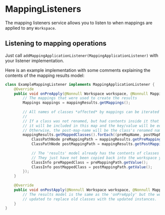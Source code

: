 # MappingListeners

The mapping listeners service allows you to listen to when mappings are applied to any `Workspace`.

## Listening to mapping operations

Just call `addMappingApplicationListener(MappingApplicationListener)` with your listener implementation.

Here is an example implementation with some comments explaining the contents of the mapping results model:

```java
class ExampleMappingListener implements MappingApplicationListener {
    @Override
    public void onPreApply(@Nonnull Workspace workspace, @Nonnull MappingResults mappingResults) {
        // The mappings that were used to create the results
        Mappings mappings = mappingResults.getMappings();
        
        // All names of classes *affected* by mappings can be iterated over.
        //
        // If a class was not renamed, but had contents inside it that point to renamed content
        // it will be included in this map and the key/value will be equal.
        // Otherwise, the post-map-name will be the class's renamed name.
        mappingResults.getMappedClasses().forEach((preMapName, postMapName) -> {
            ClassPathNode preMappingPath = mappingResults.getPreMappingPath(preMapName);
            ClassPathNode postMappingPath = mappingResults.getPostMappingPath(postMapName);
            
            // The 'results' model already has the contents of classes after mapping is applied.
            // They just have not been copied back into the workspace yet.
            ClassInfo preMappedClass = preMappingPath.getValue();
            ClassInfo postMappedClass = postMappingPath.getValue();
        });
    }
    
    @Override
    public void onPostApply(@Nonnull Workspace workspace, @Nonnull MappingResults mappingResults) {
        // The results model is the same as the 'onPreApply' but the workspace has now been
        // updated to replace old classes with the updated instances.
    }
}
```